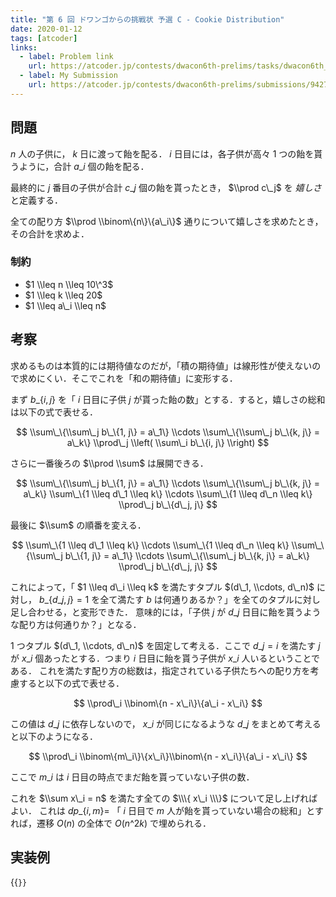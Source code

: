 ```yaml
---
title: "第 6 回 ドワンゴからの挑戦状 予選 C - Cookie Distribution"
date: 2020-01-12
tags: [atcoder]
links:
  - label: Problem link
    url: https://atcoder.jp/contests/dwacon6th-prelims/tasks/dwacon6th_prelims_c
  - label: My Submission
    url: https://atcoder.jp/contests/dwacon6th-prelims/submissions/9427889
---
```


## 問題

$n$ 人の子供に， $k$ 日に渡って飴を配る．
$i$ 日目には，各子供が高々 1 つの飴を貰うように，合計 $a\_i$ 個の飴を配る．

最終的に $j$ 番目の子供が合計 $c\_j$ 個の飴を貰ったとき， $\\prod c\_j$ を _嬉しさ_ と定義する．

全ての配り方 $\\prod \\binom\{n\}\{a\_i\}$ 通りについて嬉しさを求めたとき，その合計を求めよ．

### 制約

- $1 \\leq n \\leq 10\^3$
- $1 \\leq k \\leq 20$
- $1 \\leq a\_i \\leq n$

## 考察

求めるものは本質的には期待値なのだが，「積の期待値」は線形性が使えないので求めにくい．そこでこれを「和の期待値」に変形する．

まず $b\_\{i, j\}$ を「 $i$ 日目に子供 $j$ が貰った飴の数」とする．すると，嬉しさの総和は以下の式で表せる．

$$
\\sum\_\{\\sum\_j b\_\{1, j\} = a\_1\} \\cdots
\\sum\_\{\\sum\_j b\_\{k, j\} = a\_k\}
\\prod\_j \\left( \\sum\_i b\_\{i, j\} \\right)
$$

さらに一番後ろの $\\prod \\sum$ は展開できる．

$$
\\sum\_\{\\sum\_j b\_\{1, j\} = a\_1\} \\cdots
\\sum\_\{\\sum\_j b\_\{k, j\} = a\_k\}
\\sum\_\{1 \\leq d\_1 \\leq k\} \\cdots
\\sum\_\{1 \\leq d\_n \\leq k\}
\\prod\_j b\_\{d\_j, j\}
$$

最後に $\\sum$ の順番を変える．

$$
\\sum\_\{1 \\leq d\_1 \\leq k\} \\cdots
\\sum\_\{1 \\leq d\_n \\leq k\}
\\sum\_\{\\sum\_j b\_\{1, j\} = a\_1\} \\cdots
\\sum\_\{\\sum\_j b\_\{k, j\} = a\_k\}
\\prod\_j b\_\{d\_j, j\}
$$

これによって，「 $1 \\leq d\_i \\leq k$ を満たすタプル $(d\_1, \\cdots, d\_n)$ に対し， $b\_\{d\_j, j\} = 1$ を全て満たす $b$ は何通りあるか？」を全てのタプルに対し足し合わせる，と変形できた．
意味的には，「子供 $j$ が $d\_j$ 日目に飴を貰うような配り方は何通りか？」となる．

1 つタプル $(d\_1, \\cdots, d\_n)$ を固定して考える．ここで $d\_j = i$ を満たす $j$ が $x\_i$ 個あったとする．つまり $i$ 日目に飴を貰う子供が $x\_i$ 人いるということである．
これを満たす配り方の総数は，指定されている子供たちへの配り方を考慮すると以下の式で表せる．

$$
\\prod\_i \\binom\{n - x\_i\}\{a\_i - x\_i\}
$$

この値は $d\_j$ に依存しないので， $x\_i$ が同じになるような $d\_j$ をまとめて考えると以下のようになる．

$$
\\prod\_i \\binom\{m\_i\}\{x\_i\}\\binom\{n - x\_i\}\{a\_i - x\_i\}
$$

ここで $m\_i$ は $i$ 日目の時点でまだ飴を貰っていない子供の数．

これを $\\sum x\_i = n$ を満たす全ての $\\\{ x\_i \\\}$ について足し上げればよい．
これは $dp\_\{i, m\} =$ 「 $i$ 日目で $m$ 人が飴を貰っていない場合の総和」とすれば，遷移 $O(n)$ の全体で $O(n\^2 k)$ で埋められる．

## 実装例

{{<code file="0.cpp" language="cpp">}}
